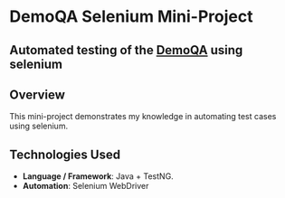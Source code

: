 # DemoQA Selenium Mini-Project

Automated testing of the [DemoQA](https://demoqa.com/) using selenium
---

## Overview
This mini-project demonstrates my knowledge in automating test cases using selenium.

## Technologies Used
- **Language / Framework**: Java + TestNG.  
- **Automation**: Selenium WebDriver    
